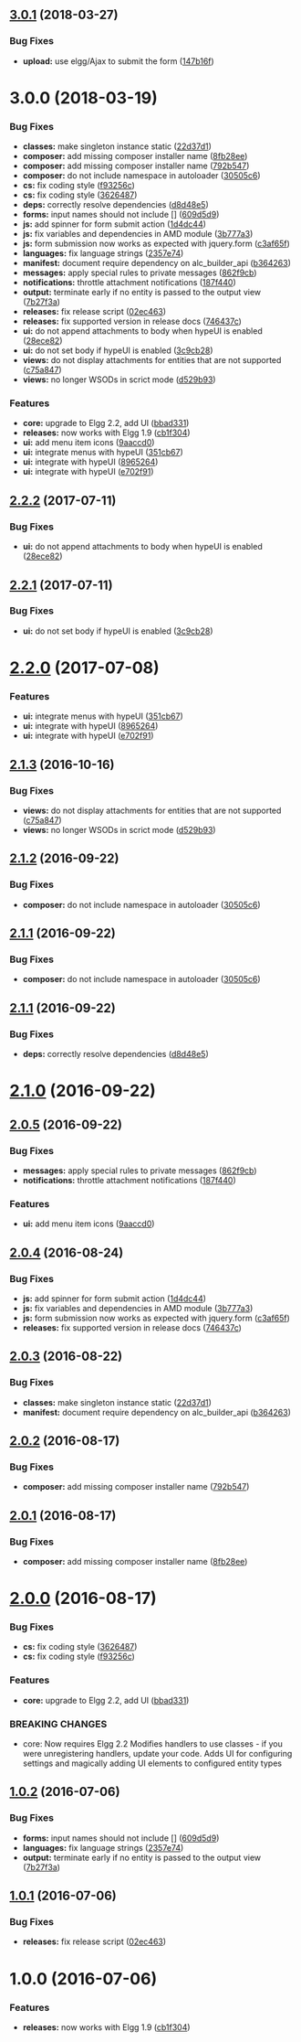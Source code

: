 <a name="3.0.1"></a>
## [3.0.1](https://github.com/hypeJunctionPro/Elgg3-hypeAttachments/compare/3.0.0...3.0.1) (2018-03-27)


### Bug Fixes

* **upload:** use elgg/Ajax to submit the form ([147b16f](https://github.com/hypeJunctionPro/Elgg3-hypeAttachments/commit/147b16f))



<a name="3.0.0"></a>
# 3.0.0 (2018-03-19)


### Bug Fixes

* **classes:** make singleton instance static ([22d37d1](https://github.com/hypeJunctionPro/Elgg3-hypeAttachments/commit/22d37d1))
* **composer:** add missing composer installer name ([8fb28ee](https://github.com/hypeJunctionPro/Elgg3-hypeAttachments/commit/8fb28ee))
* **composer:** add missing composer installer name ([792b547](https://github.com/hypeJunctionPro/Elgg3-hypeAttachments/commit/792b547))
* **composer:** do not include namespace in autoloader ([30505c6](https://github.com/hypeJunctionPro/Elgg3-hypeAttachments/commit/30505c6))
* **cs:** fix coding style ([f93256c](https://github.com/hypeJunctionPro/Elgg3-hypeAttachments/commit/f93256c))
* **cs:** fix coding style ([3626487](https://github.com/hypeJunctionPro/Elgg3-hypeAttachments/commit/3626487))
* **deps:** correctly resolve dependencies ([d8d48e5](https://github.com/hypeJunctionPro/Elgg3-hypeAttachments/commit/d8d48e5))
* **forms:** input names should not include [] ([609d5d9](https://github.com/hypeJunctionPro/Elgg3-hypeAttachments/commit/609d5d9))
* **js:** add spinner for form submit action ([1d4dc44](https://github.com/hypeJunctionPro/Elgg3-hypeAttachments/commit/1d4dc44))
* **js:** fix variables and dependencies in AMD module ([3b777a3](https://github.com/hypeJunctionPro/Elgg3-hypeAttachments/commit/3b777a3))
* **js:** form submission now works as expected with jquery.form ([c3af65f](https://github.com/hypeJunctionPro/Elgg3-hypeAttachments/commit/c3af65f))
* **languages:** fix language strings ([2357e74](https://github.com/hypeJunctionPro/Elgg3-hypeAttachments/commit/2357e74))
* **manifest:** document require dependency on alc_builder_api ([b364263](https://github.com/hypeJunctionPro/Elgg3-hypeAttachments/commit/b364263))
* **messages:** apply special rules to private messages ([862f9cb](https://github.com/hypeJunctionPro/Elgg3-hypeAttachments/commit/862f9cb))
* **notifications:** throttle attachment notifications ([187f440](https://github.com/hypeJunctionPro/Elgg3-hypeAttachments/commit/187f440))
* **output:** terminate early if no entity is passed to the output view ([7b27f3a](https://github.com/hypeJunctionPro/Elgg3-hypeAttachments/commit/7b27f3a))
* **releases:** fix release script ([02ec463](https://github.com/hypeJunctionPro/Elgg3-hypeAttachments/commit/02ec463))
* **releases:** fix supported version in release docs ([746437c](https://github.com/hypeJunctionPro/Elgg3-hypeAttachments/commit/746437c))
* **ui:** do not append attachments to body when hypeUI is enabled ([28ece82](https://github.com/hypeJunctionPro/Elgg3-hypeAttachments/commit/28ece82))
* **ui:** do not set body if hypeUI is enabled ([3c9cb28](https://github.com/hypeJunctionPro/Elgg3-hypeAttachments/commit/3c9cb28))
* **views:** do not display attachments for entities that are not supported ([c75a847](https://github.com/hypeJunctionPro/Elgg3-hypeAttachments/commit/c75a847))
* **views:** no longer WSODs in scrict mode ([d529b93](https://github.com/hypeJunctionPro/Elgg3-hypeAttachments/commit/d529b93))


### Features

* **core:** upgrade to Elgg 2.2, add UI ([bbad331](https://github.com/hypeJunctionPro/Elgg3-hypeAttachments/commit/bbad331))
* **releases:** now works with Elgg 1.9 ([cb1f304](https://github.com/hypeJunctionPro/Elgg3-hypeAttachments/commit/cb1f304))
* **ui:** add menu item icons ([9aaccd0](https://github.com/hypeJunctionPro/Elgg3-hypeAttachments/commit/9aaccd0))
* **ui:** integrate menus with hypeUI ([351cb67](https://github.com/hypeJunctionPro/Elgg3-hypeAttachments/commit/351cb67))
* **ui:** integrate with hypeUI ([8965264](https://github.com/hypeJunctionPro/Elgg3-hypeAttachments/commit/8965264))
* **ui:** integrate with hypeUI ([e702f91](https://github.com/hypeJunctionPro/Elgg3-hypeAttachments/commit/e702f91))



<a name="2.2.2"></a>
## [2.2.2](https://github.com/hypeJunction/hypeAttachments/compare/2.2.1...v2.2.2) (2017-07-11)


### Bug Fixes

* **ui:** do not append attachments to body when hypeUI is enabled ([28ece82](https://github.com/hypeJunction/hypeAttachments/commit/28ece82))



<a name="2.2.1"></a>
## [2.2.1](https://github.com/hypeJunction/hypeAttachments/compare/2.2.0...v2.2.1) (2017-07-11)


### Bug Fixes

* **ui:** do not set body if hypeUI is enabled ([3c9cb28](https://github.com/hypeJunction/hypeAttachments/commit/3c9cb28))



<a name="2.2.0"></a>
# [2.2.0](https://github.com/hypeJunction/hypeAttachments/compare/2.1.3...v2.2.0) (2017-07-08)


### Features

* **ui:** integrate menus with hypeUI ([351cb67](https://github.com/hypeJunction/hypeAttachments/commit/351cb67))
* **ui:** integrate with hypeUI ([8965264](https://github.com/hypeJunction/hypeAttachments/commit/8965264))
* **ui:** integrate with hypeUI ([e702f91](https://github.com/hypeJunction/hypeAttachments/commit/e702f91))



<a name="2.1.3"></a>
## [2.1.3](https://github.com/hypeJunction/hypeAttachments/compare/2.1.2...v2.1.3) (2016-10-16)


### Bug Fixes

* **views:** do not display attachments for entities that are not supported ([c75a847](https://github.com/hypeJunction/hypeAttachments/commit/c75a847))
* **views:** no longer WSODs in scrict mode ([d529b93](https://github.com/hypeJunction/hypeAttachments/commit/d529b93))



<a name="2.1.2"></a>
## [2.1.2](https://github.com/hypeJunction/hypeAttachments/compare/2.1.1...v2.1.2) (2016-09-22)


### Bug Fixes

* **composer:** do not include namespace in autoloader ([30505c6](https://github.com/hypeJunction/hypeAttachments/commit/30505c6))



<a name="2.1.1"></a>
## [2.1.1](https://github.com/hypeJunction/hypeAttachments/compare/2.1.1...v2.1.1) (2016-09-22)


### Bug Fixes

* **composer:** do not include namespace in autoloader ([30505c6](https://github.com/hypeJunction/hypeAttachments/commit/30505c6))



<a name="2.1.1"></a>
## [2.1.1](https://github.com/hypeJunction/hypeAttachments/compare/2.1.0...v2.1.1) (2016-09-22)


### Bug Fixes

* **deps:** correctly resolve dependencies ([d8d48e5](https://github.com/hypeJunction/hypeAttachments/commit/d8d48e5))



<a name="2.1.0"></a>
# [2.1.0](https://github.com/hypeJunction/hypeAttachments/compare/2.0.5...v2.1.0) (2016-09-22)




<a name="2.0.5"></a>
## [2.0.5](https://github.com/hypeJunction/hypeAttachments/compare/2.0.4...v2.0.5) (2016-09-22)


### Bug Fixes

* **messages:** apply special rules to private messages ([862f9cb](https://github.com/hypeJunction/hypeAttachments/commit/862f9cb))
* **notifications:** throttle attachment notifications ([187f440](https://github.com/hypeJunction/hypeAttachments/commit/187f440))

### Features

* **ui:** add menu item icons ([9aaccd0](https://github.com/hypeJunction/hypeAttachments/commit/9aaccd0))



<a name="2.0.4"></a>
## [2.0.4](https://github.com/hypeJunction/hypeAttachments/compare/2.0.3...v2.0.4) (2016-08-24)


### Bug Fixes

* **js:** add spinner for form submit action ([1d4dc44](https://github.com/hypeJunction/hypeAttachments/commit/1d4dc44))
* **js:** fix variables and dependencies in AMD module ([3b777a3](https://github.com/hypeJunction/hypeAttachments/commit/3b777a3))
* **js:** form submission now works as expected with jquery.form ([c3af65f](https://github.com/hypeJunction/hypeAttachments/commit/c3af65f))
* **releases:** fix supported version in release docs ([746437c](https://github.com/hypeJunction/hypeAttachments/commit/746437c))



<a name="2.0.3"></a>
## [2.0.3](https://github.com/hypeJunction/hypeAttachments/compare/2.0.2...v2.0.3) (2016-08-22)


### Bug Fixes

* **classes:** make singleton instance static ([22d37d1](https://github.com/hypeJunction/hypeAttachments/commit/22d37d1))
* **manifest:** document require dependency on alc_builder_api ([b364263](https://github.com/hypeJunction/hypeAttachments/commit/b364263))



<a name="2.0.2"></a>
## [2.0.2](https://github.com/hypeJunction/hypeAttachments/compare/2.0.1...v2.0.2) (2016-08-17)


### Bug Fixes

* **composer:** add missing composer installer name ([792b547](https://github.com/hypeJunction/hypeAttachments/commit/792b547))



<a name="2.0.1"></a>
## [2.0.1](https://github.com/hypeJunction/hypeAttachments/compare/2.0.0...v2.0.1) (2016-08-17)


### Bug Fixes

* **composer:** add missing composer installer name ([8fb28ee](https://github.com/hypeJunction/hypeAttachments/commit/8fb28ee))



<a name="2.0.0"></a>
# [2.0.0](https://github.com/hypeJunction/hypeAttachments/compare/1.0.2...v2.0.0) (2016-08-17)


### Bug Fixes

* **cs:** fix coding style ([3626487](https://github.com/hypeJunction/hypeAttachments/commit/3626487))
* **cs:** fix coding style ([f93256c](https://github.com/hypeJunction/hypeAttachments/commit/f93256c))

### Features

* **core:** upgrade to Elgg 2.2, add UI ([bbad331](https://github.com/hypeJunction/hypeAttachments/commit/bbad331))


### BREAKING CHANGES

* core: Now requires Elgg 2.2
Modifies handlers to use classes - if you were unregistering handlers, update
your code.
Adds UI for configuring settings and magically adding UI elements to configured
entity types



<a name="1.0.2"></a>
## [1.0.2](https://github.com/hypeJunction/hypeAttachments/compare/1.0.1...v1.0.2) (2016-07-06)


### Bug Fixes

* **forms:** input names should not include [] ([609d5d9](https://github.com/hypeJunction/hypeAttachments/commit/609d5d9))
* **languages:** fix language strings ([2357e74](https://github.com/hypeJunction/hypeAttachments/commit/2357e74))
* **output:** terminate early if no entity is passed to the output view ([7b27f3a](https://github.com/hypeJunction/hypeAttachments/commit/7b27f3a))



<a name="1.0.1"></a>
## [1.0.1](https://github.com/hypeJunction/hypeAttachments/compare/1.0.0...v1.0.1) (2016-07-06)


### Bug Fixes

* **releases:** fix release script ([02ec463](https://github.com/hypeJunction/hypeAttachments/commit/02ec463))



<a name="1.0.0"></a>
# 1.0.0 (2016-07-06)


### Features

* **releases:** now works with Elgg 1.9 ([cb1f304](https://github.com/hypeJunction/Elgg-hypeAttachments/commit/cb1f304))



